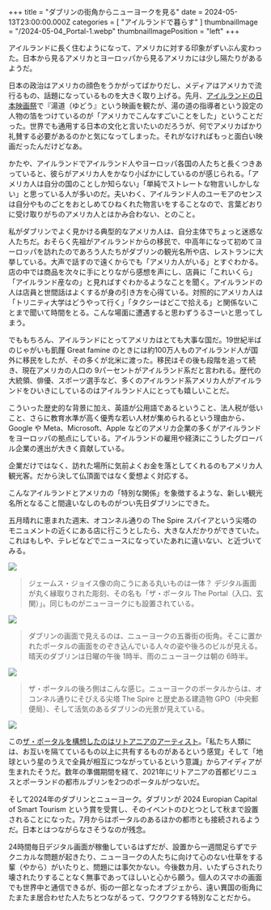 +++
title = "ダブリンの街角からニューヨークを見る"
date = 2024-05-13T23:00:00.000Z
categories = [ "アイルランドで暮らす" ]
thumbnailImage = "/2024-05-04_Portal-1.webp"
thumbnailImagePosition = "left"
+++

アイルランドに長く住むようになって、アメリカに対する印象がずいぶん変わった。日本から見るアメリカとヨーロッパから見るアメリカには少し隔たりがあるようだ。

<!--more-->

日本の政治はアメリカの顔色をうかがってばかりだし、メディアはアメリカで流行るもの、話題になっているものを大きく取り上げる。先月、[アイルランドの日本映画祭](https://www.jff.ie/)で『湯道（ゆどう』という映画を観たが、湯の道の指導者という設定の人物の箔をつけているのが「アメリカでこんなすごいことをした」ということだった。世界でも通用する日本の文化と言いたいのだろうが、何でアメリカばかり礼賛する必要があるのかと気になってしまった。それがなければもっと面白い映画だったんだけどなあ。

かたや、アイルランドでアイルランド人やヨーロッパ各国の人たちと長くつきあっていると、彼らがアメリカ人をかなり小ばかにしているのが感じられる。「アメリカ人は自分の国のことしか知らない」「単純でストレートな物言いしかしない」と思っている人が多いのだ。夫いわく、アイルランド人のユーモアのセンスは自分やものごとをおとしめてひねくれた物言いをすることなので、言葉どおりに受け取りがちのアメリカ人とはかみ合わない、とのこと。

私がダブリンでよく見かける典型的なアメリカ人は、自分主体でちょっと迷惑な人たちだ。おそらく先祖がアイルランドからの移民で、中高年になって初めてヨーロッパを訪れたのであろう人たちがダブリンの観光名所や店、レストランに大挙している。大声で話すので遠くからでも「アメリカ人がいる」とすぐわかる。店の中では商品を次々に手にとりながら感想を声にし、店員に「これいくら」「アイルランド産なの」と見ればすぐわかるようなことを聞く。アイルランドの人は店員と世間話はよくするが身の引き方を心得ている。対照的にアメリカ人は「トリニティ大学はどうやって行く」「タクシーはどこで拾える」と関係ないことまで聞いて時間をとる。こんな場面に遭遇すると思わずうるさーいと思ってしまう。

でももちろん、アイルランドにとってアメリカはとても大事な国だ。19世紀半ばのじゃがいも飢饉 Great famine のときには約100万人ものアイルランド人が国外に移民をしたが、その多くが北米に渡った。移民はその後も段階を追って続き、現在アメリカの人口の 9パーセントがアイルランド系だと言われる。歴代の大統領、俳優、スポーツ選手など、多くのアイルランド系アメリカ人がアイルランドをひいきにしているのはアイルランド人にとっても嬉しいことだ。

こういった歴史的な背景に加え、英語が公用語であるということ、法人税が低いこと、さらに教育水準が高く優秀な若い人材が集められるという理由から、Google や Meta、Microsoft、Apple などのアメリカ企業の多くがアイルランドをヨーロッパの拠点にしている。アイルランドの雇用や経済にこうしたグローバル企業の進出が大きく貢献している。

企業だけではなく、訪れた場所に気前よくお金を落としてくれるのもアメリカ人観光客。だから決して仏頂面ではなく愛想よく対応する。

こんなアイルランドとアメリカの「特別な関係」を象徴するような、新しい観光名所となること間違いなしのものがつい先日ダブリンにできた。

五月晴れに恵まれた週末、オコンネル通りの The Spire スパイアという尖塔のモニュメントの近くにある店に行こうとしたら、大きな人だかりができていた。これはもしや、テレビなどでニュースになっていたあれに違いない、と近づいてみる。

![](/2024-05-04_Portal-3.webp)

> ジェームス・ジョイス像の向こうにある丸いものは一体？ デジタル画面が丸く縁取りされた彫刻、その名も「ザ・ポータル The Portal（入口、玄関）」。同じものがニューヨークにも設置されている。

![](/2024-05-04_Portal-2.webp)

> ダブリンの画面で見えるのは、ニューヨークの五番街の街角。そこに置かれたポータルの画面をのぞき込んでいる人々の姿や後ろのビルが見える。晴天のダブリンは日曜の午後 1時半、雨のニューヨークは朝の 6時半。

![](/2024-05-04_Portal-1.webp)

> ザ・ポータルの後ろ側はこんな感じ。ニューヨークのポータルからは、オコンネル通りにそびえる尖塔 The Spire と歴史ある建造物 GPO（中央郵便局）、そして活気のあるダブリンの光景が見えている。

![](/2024-05-04_Portal-4.webp)

この[ザ・ポータルを構想したのはリトアニアのアーティスト](https://www.portals.org/portals)。「私たち人類には、お互いを隔てているもの以上に共有するものがあるという感覚」そして「地球という星のうえで全員が相互につながっているという意識」からアイディアが生まれたそうだ。数年の準備期間を経て、2021年にリトアニアの首都ビリニュスとポーランドの都市ルブリンを2つのポータルがつないだ。

そして2024年のダブリンとニューヨーク。ダブリンが 2024 Europian Capital of Smart Tourism という賞を受賞し、そのイベントのひとつとして秋まで設置されることになった。7月からはポータルのあるほかの都市とも接続されるようだ。日本とはつながらなさそうなのが残念。

24時間毎日デジタル画面が稼働しているはずだが、設置から一週間足らずでテクニカルな問題が起きたり、ニューヨークの人たちに向けて心のない仕草をする輩（やから）がいたりと、問題には事欠かない。今後数カ月、いたずらされたり壊されたりすることなく無事であってほしいと心から願う。個人のスマホの画面でも世界中と通信できるが、街の一部となったオブジェから、遠い異国の街角にたまたま居合わせた人たちとつながるって、ワクワクする特別なことだから。
